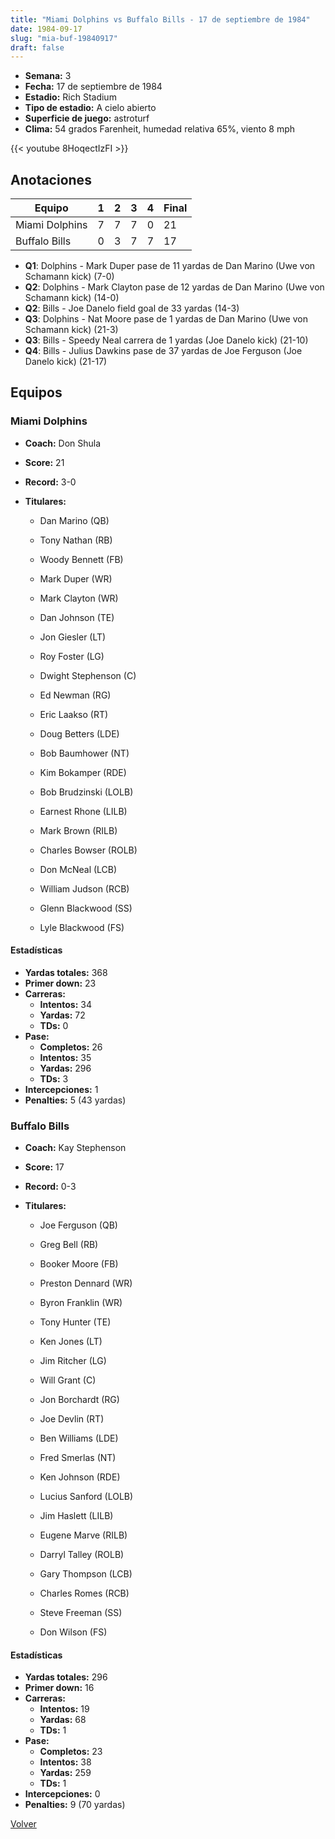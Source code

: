 ```yaml
---
title: "Miami Dolphins vs Buffalo Bills - 17 de septiembre de 1984"
date: 1984-09-17
slug: "mia-buf-19840917"
draft: false
---
```


- **Semana:** 3
- **Fecha:** 17 de septiembre de 1984
- **Estadio:** Rich Stadium
- **Tipo de estadio:** A cielo abierto
- **Superficie de juego:** astroturf
- **Clima:** 54 grados Farenheit, humedad relativa 65%, viento 8 mph


{{< youtube 8HoqectIzFI >}}


## Anotaciones
| Equipo | 1 | 2 | 3 | 4 | Final |
|--------|---|---|---|---|-------|
| Miami Dolphins  | 7 | 7 | 7 | 0  | 21 |
| Buffalo Bills  | 0 | 3 | 7 | 7  | 17 |
- **Q1**: Dolphins - Mark Duper pase de 11 yardas de Dan Marino (Uwe von Schamann kick) (7-0)
- **Q2**: Dolphins - Mark Clayton pase de 12 yardas de Dan Marino (Uwe von Schamann kick) (14-0)
- **Q2**: Bills - Joe Danelo field goal de 33 yardas (14-3)
- **Q3**: Dolphins - Nat Moore pase de 1 yardas de Dan Marino (Uwe von Schamann kick) (21-3)
- **Q3**: Bills - Speedy Neal carrera de 1 yardas (Joe Danelo kick) (21-10)
- **Q4**: Bills - Julius Dawkins pase de 37 yardas de Joe Ferguson (Joe Danelo kick) (21-17)


## Equipos


### Miami Dolphins
* **Coach:** Don Shula
* **Score:** 21
* **Record:** 3-0
* **Titulares:** 

  * Dan Marino (QB) 

  * Tony Nathan (RB) 

  * Woody Bennett (FB) 

  * Mark Duper (WR) 

  * Mark Clayton (WR) 

  * Dan Johnson (TE) 

  * Jon Giesler (LT) 

  * Roy Foster (LG) 

  * Dwight Stephenson (C) 

  * Ed Newman (RG) 

  * Eric Laakso (RT) 

  * Doug Betters (LDE) 

  * Bob Baumhower (NT) 

  * Kim Bokamper (RDE) 

  * Bob Brudzinski (LOLB) 

  * Earnest Rhone (LILB) 

  * Mark Brown (RILB) 

  * Charles Bowser (ROLB) 

  * Don McNeal (LCB) 

  * William Judson (RCB) 

  * Glenn Blackwood (SS) 

  * Lyle Blackwood (FS) 

#### Estadísticas
* **Yardas totales:** 368
* **Primer down:** 23
* **Carreras:**
  * **Intentos:** 34
  * **Yardas:** 72
  * **TDs:** 0
* **Pase:**
  * **Completos:** 26
  * **Intentos:** 35
  * **Yardas:** 296
  * **TDs:** 3
* **Intercepciones:** 1
* **Penalties:** 5 (43 yardas)

### Buffalo Bills
* **Coach:** Kay Stephenson
* **Score:** 17
* **Record:** 0-3
* **Titulares:** 

  * Joe Ferguson (QB) 

  * Greg Bell (RB) 

  * Booker Moore (FB) 

  * Preston Dennard (WR) 

  * Byron Franklin (WR) 

  * Tony Hunter (TE) 

  * Ken Jones (LT) 

  * Jim Ritcher (LG) 

  * Will Grant (C) 

  * Jon Borchardt (RG) 

  * Joe Devlin (RT) 

  * Ben Williams (LDE) 

  * Fred Smerlas (NT) 

  * Ken Johnson (RDE) 

  * Lucius Sanford (LOLB) 

  * Jim Haslett (LILB) 

  * Eugene Marve (RILB) 

  * Darryl Talley (ROLB) 

  * Gary Thompson (LCB) 

  * Charles Romes (RCB) 

  * Steve Freeman (SS) 

  * Don Wilson (FS) 

#### Estadísticas
* **Yardas totales:** 296
* **Primer down:** 16
* **Carreras:**
  * **Intentos:** 19
  * **Yardas:** 68
  * **TDs:** 1
* **Pase:**
  * **Completos:** 23
  * **Intentos:** 38
  * **Yardas:** 259
  * **TDs:** 1
* **Intercepciones:** 0
* **Penalties:** 9 (70 yardas)


[Volver](/historia/1984)
